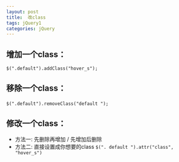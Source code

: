 ```yaml
---
layout: post
title:  改class
tags: jQuery1
categories: jQuery
---
```


## 增加一个class：
`$(".default").addClass("hover_s");`

## 移除一个class：
`$(".default").removeClass("default ");`
        
## 修改一个class：
- 方法一: 先删除再增加 / 先增加后删除
- 方法二: 直接设置成你想要的class
	`$(". default ").attr("class", "hover_s")`